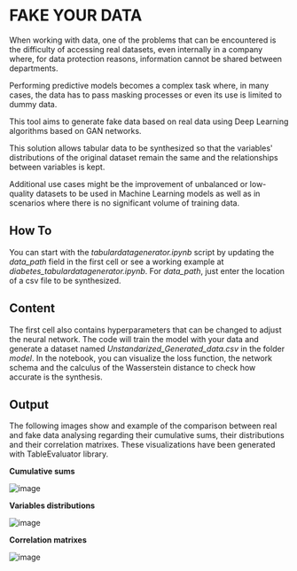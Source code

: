 # FAKE YOUR DATA
 
When working with data, one of the problems that can be encountered is the difficulty of accessing real datasets, even internally in a company where, for data protection reasons, information cannot be shared between departments. 

Performing predictive models becomes a complex task where, in many cases, the data has to pass masking processes or even its use is limited to dummy data.

This tool aims to generate fake data based on real data using Deep Learning algorithms based on GAN networks. 

This solution allows tabular data to be synthesized so that the variables' distributions of the original dataset remain the same and the relationships between variables is kept. 

Additional use cases might be the improvement of unbalanced or low-quality datasets to be used in Machine Learning models as well as in scenarios where there is no significant volume of training data.

## How To
You can start with the *tabulardatagenerator.ipynb* script by updating the *data_path* field in the first cell or see a working example at *diabetes_tabulardatagenerator.ipynb*. 
For *data_path*, just enter the location of a csv file to be synthesized. 

## Content
The first cell also contains hyperparameters that can be changed to adjust the neural network. 
The code will train the model with your data and generate a dataset named *Unstandarized_Generated_data.csv* in the folder *model*. 
In the notebook, you can visualize the loss function, the network schema and the calculus of the Wasserstein distance to check how accurate is the synthesis. 

## Output
The following images show and example of the comparison between real and fake data analysing regarding their cumulative sums, their distributions and their correlation matrixes.
These visualizations have been generated with TableEvaluator library. 

**Cumulative sums**

![image](https://user-images.githubusercontent.com/11335468/202753288-f4cc0abe-b78e-4d10-9718-dd20c69c4d01.png)

**Variables distributions**

![image](https://user-images.githubusercontent.com/11335468/202753316-f3942b7d-3b25-4369-9312-f0f2a47798fa.png)

**Correlation matrixes**

![image](https://user-images.githubusercontent.com/11335468/202753346-83d2bc23-ee98-44b9-bc9d-0d83da55ca00.png)
